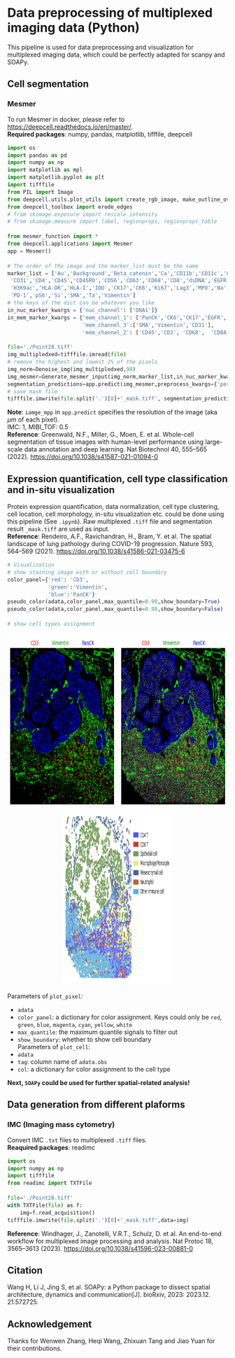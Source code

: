 # Data preprocessing of multiplexed imaging data (Python)
This pipeline is used for data preprocessing and visualization for multiplexed imaging data, which could be perfectly adapted for scanpy and SOAPy.  
## Cell segmentation
### Mesmer
To run Mesmer in docker, please refer to https://deepcell.readthedocs.io/en/master/.  
__Required packages__: numpy, pandas, matplotlib, tifffile, deepcell
``` python
import os
import pandas as pd
import numpy as np
import matplotlib as mpl
import matplotlib.pyplot as plt
import tifffile
from PIL import Image
from deepcell.utils.plot_utils import create_rgb_image, make_outline_overlay
from deepcell_toolbox import erode_edges
# from skimage.exposure import rescale_intensity
# from skimage.measure import label, regionprops, regionprops_table

from mesmer_function import *
from deepcell.applications import Mesmer
app = Mesmer()

# The order of the image and the marker_list must be the same
marker_list = ['Au','Background','Beta_catenin','Ca','CD11b','CD11c','CD138','CD16','CD20','CD209','CD3',
 'CD31','CD4','CD45','CD45RO','CD56','CD63','CD68','CD8','dsDNA','EGFR','Fe','FoxP3','H3K27me3',
 'H3K9ac','HLA-DR','HLA-I','IDO','CK17','CK6','Ki67','Lag3','MPO','Na','P','p53','PanCK','PD-L1',
 'PD-1','pS6','Si','SMA','Ta','Vimentin']
# the keys of the dict can be whatever you like
in_nuc_marker_kwargs = {'nuc_channel': ['DNA1']}
in_mem_marker_kwargs = {'mem_channel_1': ['PanCK','CK6','CK17','EGFR','Beta_catenin'], 
                        'mem_channel_3':['SMA','Vimentin','CD31'],
                        'mem_channel_2': ['CD45','CD3', 'CD68',  'CD8A', 'MPO']}

file='./Point28.tiff'
img_multipledxed=tifffile.imread(file)
# remove the highest and lowest 2% of the pixels
img_norm=Denoise_img(img_multipledxed,98)
img_mesmer=Generate_mesmer_input(img_norm,marker_list,in_nuc_marker_kwargs,in_mem_marker_kwargs)
segmentation_predictions=app.predict(img_mesmer,preprocess_kwargs={'percentile':1},image_mpp=0.5,compartment='whole-cell')
# save mask file
tifffile.imwrite(file.split('.')[0]+'_mask.tiff', segmentation_predictions[0,:,:,0])
```

__Note__: `iamge_mpp` in `app.predict` specifies the resolution of the image (aka $\mu m$ of each pixel).  
IMC: 1, MIBI_TOF: 0.5  
__Reference__: Greenwald, N.F., Miller, G., Moen, E. et al. Whole-cell segmentation of tissue images with human-level performance using large-scale data annotation and deep learning. Nat Biotechnol 40, 555–565 (2022). https://doi.org/10.1038/s41587-021-01094-0
## Expression quantification, cell type classification and in-situ visualization
Protein expression quantification, data normalization, cell type clustering, cell location, cell morphology, in-situ visualization etc. could be done using this pipeline (See `.ipynb`). Raw multiplexed `.tiff` file and segmentation result `_mask.tiff` are used as input.  
__Reference__: Rendeiro, A.F., Ravichandran, H., Bram, Y. et al. The spatial landscape of lung pathology during COVID-19 progression. Nature 593, 564–569 (2021). https://doi.org/10.1038/s41586-021-03475-6  

```python
# Visualization
# show staining image with or without cell boundary
color_panel={'red': 'CD3',
             'green':'Vimentin',
             'blue':'PanCK'}
pseudo_color(adata,color_panel,max_quantile=0.98,show_boundary=True)
pseudo_color(adata,color_panel,max_quantile=0.98,show_boundary=False)

# show cell types assignment

```
<div align="center">
  <img height="400" width="250" src="Visualization1.png">
  <img height="400" width="250" src="Visualization2.png">
  <img height="400" width="250" src="Visualization3.png">
</div>

Parameters of `plot_pixel`:  
+ `adata`
+ `color_panel`: a dictionary for color assignment. Keys could only be `red`, `green`, `blue`, `magenta`, `cyan`, `yellow`, `white`  
+ `max_quantile`: the maximum quantile signals to filter out
+ `show_boundary`: whether to show cell boundary  
Parameters of `plot_cell`:
+ `adata`
+ `tag`: column name of `adata.obs`
+ `col`: a dictionary for color assignment to the cell type

__Next, `SOAPy` could be used for further spatial-related analysis!__  

## Data generation from different plaforms
### IMC (Imaging mass cytometry)
Convert IMC `.txt` files to multiplexed `.tiff` files.  
__Reaquired packages__: readimc
``` python
import os
import numpy as np
import tifffile
from readimc import TXTFile

file='./Point28.tiff'
with TXTFile(file) as f:
    img=f.read_acquisition()
tifffile.imwrite(file.split('.')[0]+'_mask.tiff',data=img)
```

__Reference__: Windhager, J., Zanotelli, V.R.T., Schulz, D. et al. An end-to-end workflow for multiplexed image processing and analysis. Nat Protoc 18, 3565–3613 (2023). https://doi.org/10.1038/s41596-023-00881-0

## Citation
Wang H, Li J, Jing S, et al. SOAPy: a Python package to dissect spatial architecture, dynamics and communication[J]. bioRxiv, 2023: 2023.12. 21.572725.

## Acknowledgement
Thanks for  Wenwen Zhang, Heqi Wang, Zhixuan Tang and Jiao Yuan for their contributions.
